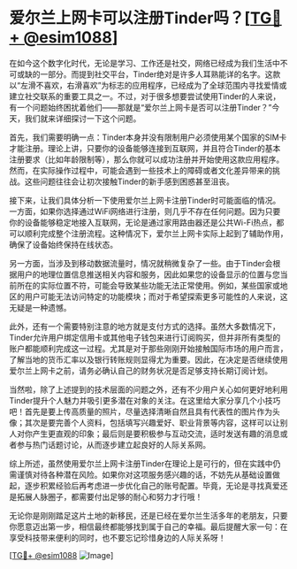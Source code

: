 # 爱尔兰上网卡可以注册Tinder吗？[[TG💪+ @esim1088](https://t.me/s/esim1088)]

在如今这个数字化时代，无论是学习、工作还是社交，网络已经成为我们生活中不可或缺的一部分。而提到社交平台，Tinder绝对是许多人耳熟能详的名字。这款以“左滑不喜欢，右滑喜欢”为标志的应用程序，已经成为了全球范围内寻找爱情或建立社交联系的重要工具之一。不过，对于很多想要尝试使用Tinder的人来说，有一个问题始终困扰着他们——那就是“爱尔兰上网卡是否可以注册Tinder？”今天，我们就来详细探讨一下这个问题。

首先，我们需要明确一点：Tinder本身并没有限制用户必须使用某个国家的SIM卡才能注册。理论上讲，只要你的设备能够连接到互联网，并且符合Tinder的基本注册要求（比如年龄限制等），那么你就可以成功注册并开始使用这款应用程序。然而，在实际操作过程中，可能会遇到一些技术上的障碍或者文化差异带来的挑战。这些问题往往会让初次接触Tinder的新手感到困惑甚至沮丧。

接下来，让我们具体分析一下使用爱尔兰上网卡注册Tinder时可能面临的情况。一方面，如果你选择通过WiFi网络进行注册，则几乎不存在任何问题。因为只要你的设备能够稳定地接入互联网，无论是通过家用路由器还是公共Wi-Fi热点，都可以顺利完成整个注册流程。这种情况下，爱尔兰上网卡实际上起到了辅助作用，确保了设备始终保持在线状态。

另一方面，当涉及到移动数据流量时，情况就稍微复杂了一些。由于Tinder会根据用户的地理位置信息推送相关内容和服务，因此如果您的设备显示的位置与您当前所在的实际位置不符，可能会导致某些功能无法正常使用。例如，某些国家或地区的用户可能无法访问特定的功能模块；而对于希望探索更多可能性的人来说，这无疑是一种遗憾。

此外，还有一个需要特别注意的地方就是支付方式的选择。虽然大多数情况下，Tinder允许用户绑定信用卡或其他电子钱包来进行订阅购买，但并非所有类型的账户都能顺利完成这一过程。尤其是对于那些刚刚开始接触国际市场的用户而言，了解当地的货币汇率以及银行转账规则显得尤为重要。因此，在决定是否继续使用爱尔兰上网卡之前，请务必确认自己的财务状况是否足够支持长期订阅计划。

当然啦，除了上述提到的技术层面的问题之外，还有不少用户关心如何更好地利用Tinder提升个人魅力并吸引更多潜在对象的关注。在这里给大家分享几个小技巧吧！首先是要上传高质量的照片，尽量选择清晰自然且具有代表性的图片作为头像；其次是要完善个人资料，包括填写兴趣爱好、职业背景等内容，这样可以让别人对你产生更直观的印象；最后则是要积极参与互动交流，适时发送有趣的消息或者参与热门话题讨论，从而逐步建立起良好的人际关系网。

综上所述，虽然使用爱尔兰上网卡注册Tinder在理论上是可行的，但在实践中仍需谨慎对待各种潜在风险。如果你对这项服务感兴趣的话，不妨先从基础设置做起，逐步积累经验后再考虑进一步优化自己的账号配置。毕竟，无论是寻找真爱还是拓展人脉圈子，都需要付出足够的耐心和努力才行哦！

无论你是刚刚踏足这片土地的新移民，还是已经在爱尔兰生活多年的老朋友，只要你愿意迈出第一步，相信最终都能够找到属于自己的幸福。最后提醒大家一句：在享受科技带来便利的同时，也不要忘记珍惜身边的人际关系呀！

[[TG💪+ @esim1088](https://t.me/s/esim1088) ![Image](https://i.postimg.cc/4NQfJmqS/Snipaste-2025-05-13-00-14-12.png)]